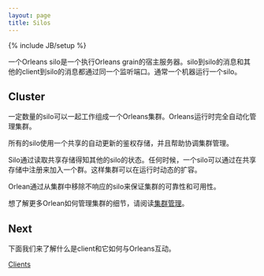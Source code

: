 ```yaml
---
layout: page
title: Silos
---
```

{% include JB/setup %}

<!--An Orleans silo is a server that hosts and executes Orleans grains. It has one listening port for silo-to-silo messaging and another for client-to-silo messaging. Typically, one silo is run per machine.-->
一个Orleans silo是一个执行Orleans grain的宿主服务器。silo到silo的消息和其他的client到silo的消息都通过同一个监听端口。通常一个机器运行一个silo。

## Cluster
<!--A number of silos can work together by forming an Orleans cluster. Orleans runtime fully automates cluster management. -->
一定数量的silo可以一起工作组成一个Orleans集群。Orleans运行时完全自动化管理集群。
<!--All silos use a shared membership store that is updated dynamically and helps coordinate cluster management.-->
所有的silo使用一个共享的自动更新的鉴权存储，并且帮助协调集群管理。
<!--Silos learn about each others' status by reading the shared store. At any time, a silo can join a cluster by registering in a the shared store. This way the cluster can can scale-out dynamically at runtime.-->
Silo通过读取共享存储得知其他的silo的状态。任何时候，一个silo可以通过在共享存储中注册来加入一个群。这样集群可以在运行时动态的扩容。
<!--Orleans provides resilience and availability by removing unresponsive silos from the cluster.-->
Orlean通过从集群中移除不响应的silo来保证集群的可靠性和可用性。

<!--For an in-depth detailed documentation of how Orleans manages a cluster, read about [Cluster Management](/orleans/Runtime-Implementation-Details/Cluster-Management).-->
想了解更多Orlean如何管理集群的细节，请阅读[集群管理](/orleans/Runtime-Implementation-Details/Cluster-Management)。

## Next
<!--Next we look at what a client is and how it interacts in the Orleans architecture.-->
下面我们来了解什么是client和它如何与Orleans互动。

[Clients](Clients)
